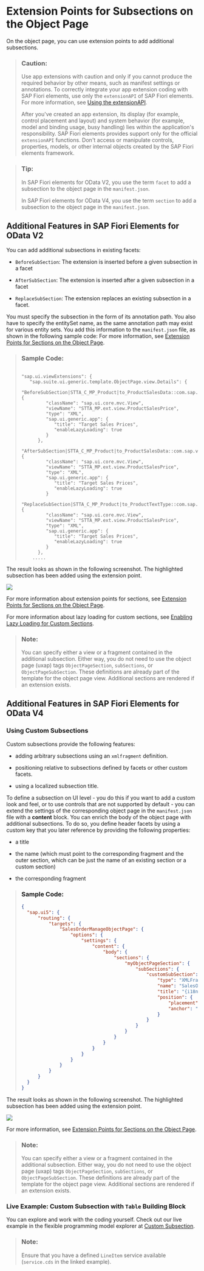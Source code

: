 <!-- loioce8d468269814077bc4b132572979b66 -->

# Extension Points for Subsections on the Object Page

On the object page, you can use extension points to add additional subsections.

> ### Caution:  
> Use app extensions with caution and only if you cannot produce the required behavior by other means, such as manifest settings or annotations. To correctly integrate your app extension coding with SAP Fiori elements, use only the `extensionAPI` of SAP Fiori elements. For more information, see [Using the extensionAPI](using-the-extensionapi-bd2994b.md).
> 
> After you've created an app extension, its display \(for example, control placement and layout\) and system behavior \(for example, model and binding usage, busy handling\) lies within the application's responsibility. SAP Fiori elements provides support only for the official `extensionAPI` functions. Don't access or manipulate controls, properties, models, or other internal objects created by the SAP Fiori elements framework.

> ### Tip:  
> In SAP Fiori elements for OData V2, you use the term `facet` to add a subsection to the object page in the `manifest.json`.
> 
> In SAP Fiori elements for OData V4, you use the term `section` to add a subsection to the object page in the `manifest.json`.



<a name="loioce8d468269814077bc4b132572979b66__section_bnv_vvn_d4b"/>

## Additional Features in SAP Fiori Elements for OData V2

You can add additional subsections in existing facets:

-   `BeforeSubSection`: The extension is inserted before a given subsection in a facet

-   `AfterSubSection`: The extension is inserted after a given subsection in a facet

-   `ReplaceSubSection`: The extension replaces an existing subsection in a facet.


You must specify the subsection in the form of its annotation path. You also have to specify the entitySet name, as the same annotation path may exist for various entity sets. You add this information to the `manifest.json` file, as shown in the following sample code: For more information, see [Extension Points for Sections on the Object Page](extension-points-for-sections-on-the-object-page-92ad996.md).

> ### Sample Code:  
> ```
> 
> "sap.ui.viewExtensions": {
>    "sap.suite.ui.generic.template.ObjectPage.view.Details": {
>       "BeforeSubSection|STTA_C_MP_Product|to_ProductSalesData::com.sap.vocabularies.UI.v1.Chart":{
>          "className": "sap.ui.core.mvc.View",
>          "viewName": "STTA_MP.ext.view.ProductSalesPrice",
>          "type": "XML",
>          "sap.ui.generic.app": {
>             "title": "Target Sales Prices",
>             "enableLazyLoading": true
>          }
>       },
>       "AfterSubSection|STTA_C_MP_Product|to_ProductSalesData::com.sap.vocabularies.UI.v1.LineItem":{
>          "className": "sap.ui.core.mvc.View",
>          "viewName": "STTA_MP.ext.view.ProductSalesPrice",
>          "type": "XML",
>          "sap.ui.generic.app": {
>             "title": "Target Sales Prices",
>             "enableLazyLoading": true
>          }
>      "ReplaceSubSection|STTA_C_MP_Product|to_ProductTextType::com.sap.vocabularies.UI.v1.LineItem":{
>          "className": "sap.ui.core.mvc.View",
>          "viewName": "STTA_MP.ext.view.ProductSalesPrice",
>          "type": "XML",
>          "sap.ui.generic.app": {
>             "title": "Target Sales Prices",
>             "enableLazyLoading": true
>          }
>       },
>     .....
> 
> ```

The result looks as shown in the following screenshot. The highlighted subsection has been added using the extension point.

![](images/Subsections_90b2aad.jpg)

For more information about extension points for sections, see [Extension Points for Sections on the Object Page](extension-points-for-sections-on-the-object-page-92ad996.md).

For more information about lazy loading for custom sections, see [Enabling Lazy Loading for Custom Sections](enabling-lazy-loading-for-custom-sections-de25ca7.md).

> ### Note:  
> You can specify either a view or a fragment contained in the additional subsection. Either way, you do not need to use the object page \(uxap\) tags `ObjectPageSection`, `subSections`, or `ObjectPageSubSection`. These definitions are already part of the template for the object page view. Additional sections are rendered if an extension exists.



<a name="loioce8d468269814077bc4b132572979b66__section_lwj_nwn_d4b"/>

## Additional Features in SAP Fiori Elements for OData V4



### Using Custom Subsections

Custom subsections provide the following features:

-   adding arbitrary subsections using an `xmlfragment` definition.

-   positioning relative to subsections defined by facets or other custom facets.

-   using a localized subsection title.


To define a subsection on UI level - you do this if you want to add a custom look and feel, or to use controls that are not supported by default - you can extend the settings of the corresponding object page in the `manifest.json` file with a **content** block. You can enrich the body of the object page with additional subsections. To do so, you define header facets by using a custom key that you later reference by providing the following properties:

-   a title

-   the name \(which must point to the corresponding fragment and the outer section, which can be just the name of an existing section or a custom section\)

-   the corresponding fragment


> ### Sample Code:  
> ```json
> {
> 	"sap.ui5": {
> 		"routing": {
> 			"targets": {
> 				"SalesOrderManageObjectPage": {
> 					"options": {
> 						"settings": {
> 							"content": {
> 								"body": {
> 									"sections": {
> 										"myObjectPageSection": {
> 											"subSections": {
> 												"customSubSection": {
> 													"type": "XMLFragment",
> 													"name": "SalesOrder.ext.CustomSubSection",
> 													"title": "{i18n>customSubSection}",
> 													"position": {
> 														"placement": "After",
> 														"anchor": "someSubSection"
> 													}
> 												}
> 											}
> 										}
> 									}
> 								}
> 							}
> 						}
> 					}
> 				}
> 			}
> 		}
> 	}
> }
> ```

The result looks as shown in the following screenshot. The highlighted subsection has been added using the extension point.

![](images/Subsections_90b2aad.jpg)

For more information, see [Extension Points for Sections on the Object Page](extension-points-for-sections-on-the-object-page-92ad996.md).

> ### Note:  
> You can specify either a view or a fragment contained in the additional subsection. Either way, you do not need to use the object page \(uxap\) tags `ObjectPageSection`, `subSections`, or `ObjectPageSubSection`. These definitions are already part of the template for the object page view. Additional sections are rendered if an extension exists.



### Live Example: Custom Subsection with `Table` Building Block

You can explore and work with the coding yourself. Check out our live example in the flexible programming model explorer at [Custom Subsection](https://ui5.sap.com/test-resources/sap/fe/core/fpmExplorer/index.html#/customElements/customElementsOverview/customSubSectionContent).

> ### Note:  
> Ensure that you have a defined `LineItem` service available \(`service.cds` in the linked example\).

